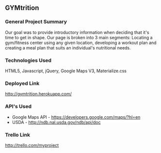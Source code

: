 ## GYMtrition

### General Project Summary

Our goal was to provide introductory information when deciding that it's time to get in shape.  Our page is broken into 3 main segments: Locating a gym/fitness center using any given location, developing a workout plan and creating a meal plan that suits an individual's nutritional needs.


### Technologies Used
HTML5, Javascript, jQuery, Google Maps V3, Materialize.css

### Deployed Link
http://gymtrition.herokuapp.com/

### API's Used
* Google Maps API - https://developers.google.com/maps/?hl=en
* USDA - http://ndb.nal.usda.gov/ndb/api/doc

### Trello Link
http://trello.com/myproject 